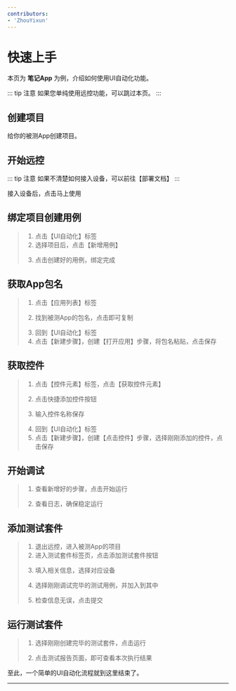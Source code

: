 ```yaml
---
contributors:
- 'ZhouYixun'
---
```


# 快速上手

本页为 **笔记App** 为例，介绍如何使用UI自动化功能。

::: tip 注意
如果您单纯使用远控功能，可以跳过本页。
:::

## 创建项目

给你的被测App创建项目。

> <el-image hide-on-click-modal src="https://sonic-record-hongkong.oss-cn-hongkong.aliyuncs.com/use-p.png" :preview-src-list="['https://sonic-record-hongkong.oss-cn-hongkong.aliyuncs.com/use-p.png']" style="width: 50%"/>

## 开始远控

::: tip 注意
如果不清楚如何接入设备，可以前往【部署文档】
:::

接入设备后，点击马上使用

> <el-image hide-on-click-modal src="https://sonic-record-hongkong.oss-cn-hongkong.aliyuncs.com/use-1.png" :preview-src-list="['https://sonic-record-hongkong.oss-cn-hongkong.aliyuncs.com/use-1.png']" style="width: 200px"/>

## 绑定项目创建用例

> 1. 点击【UI自动化】标签
> 2. 选择项目后，点击【新增用例】
> > <el-image hide-on-click-modal src="https://sonic-record-hongkong.oss-cn-hongkong.aliyuncs.com/use-2.png" :preview-src-list="['https://sonic-record-hongkong.oss-cn-hongkong.aliyuncs.com/use-2.png']" style="width: 60%"/>
> 3. 点击创建好的用例，绑定完成
> > <el-image hide-on-click-modal src="https://sonic-record-hongkong.oss-cn-hongkong.aliyuncs.com/use-3.png" :preview-src-list="['https://sonic-record-hongkong.oss-cn-hongkong.aliyuncs.com/use-3.png']" style="width: 60%"/>

## 获取App包名

> 1. 点击【应用列表】标签
> > <el-image hide-on-click-modal src="https://sonic-record-hongkong.oss-cn-hongkong.aliyuncs.com/use-4.png" :preview-src-list="['https://sonic-record-hongkong.oss-cn-hongkong.aliyuncs.com/use-4.png']" style="width: 200px"/>
> 2. 找到被测App的包名，点击即可复制
> > <el-image hide-on-click-modal src="https://sonic-record-hongkong.oss-cn-hongkong.aliyuncs.com/use-5.png" :preview-src-list="['https://sonic-record-hongkong.oss-cn-hongkong.aliyuncs.com/use-5.png']" style="width: 60%"/>
> 3. 回到【UI自动化】标签
> 4. 点击【新建步骤】，创建【打开应用】步骤，将包名粘贴，点击保存

## 获取控件

> 1. 点击【控件元素】标签，点击【获取控件元素】
> > <el-image hide-on-click-modal src="https://sonic-record-hongkong.oss-cn-hongkong.aliyuncs.com/use-6.png" :preview-src-list="['https://sonic-record-hongkong.oss-cn-hongkong.aliyuncs.com/use-6.png']" style="width: 60%"/> 
> 2. 点击快捷添加控件按钮
> > <el-image hide-on-click-modal src="https://sonic-record-hongkong.oss-cn-hongkong.aliyuncs.com/use-7.png" :preview-src-list="['https://sonic-record-hongkong.oss-cn-hongkong.aliyuncs.com/use-7.png']" style="width: 60%"/>
> 3. 输入控件名称保存
> > <el-image hide-on-click-modal src="https://sonic-record-hongkong.oss-cn-hongkong.aliyuncs.com/use-8.png" :preview-src-list="['https://sonic-record-hongkong.oss-cn-hongkong.aliyuncs.com/use-8.png']" style="width: 60%"/>
> 4. 回到【UI自动化】标签
> 5. 点击【新建步骤】，创建【点击控件】步骤，选择刚刚添加的控件，点击保存

## 开始调试

> 1. 查看新增好的步骤，点击开始运行
> > <el-image hide-on-click-modal src="https://sonic-record-hongkong.oss-cn-hongkong.aliyuncs.com/use-9.png" :preview-src-list="['https://sonic-record-hongkong.oss-cn-hongkong.aliyuncs.com/use-9.png']" style="width: 60%"/>
> 2. 查看日志，确保稳定运行
> > <el-image hide-on-click-modal src="https://sonic-record-hongkong.oss-cn-hongkong.aliyuncs.com/use-10.png" :preview-src-list="['https://sonic-record-hongkong.oss-cn-hongkong.aliyuncs.com/use-10.png']" style="width: 60%"/>

## 添加测试套件

> 1. 退出远控，进入被测App的项目
> 2. 进入测试套件标签页，点击添加测试套件按钮
> > <el-image hide-on-click-modal src="https://sonic-record-hongkong.oss-cn-hongkong.aliyuncs.com/use-11.png" :preview-src-list="['https://sonic-record-hongkong.oss-cn-hongkong.aliyuncs.com/use-11.png']" style="width: 60%"/>
> 3. 填入相关信息，选择对应设备
> > <el-image hide-on-click-modal src="https://sonic-record-hongkong.oss-cn-hongkong.aliyuncs.com/use-12.png" :preview-src-list="['https://sonic-record-hongkong.oss-cn-hongkong.aliyuncs.com/use-12.png']" style="width: 60%"/>
> 4. 选择刚刚调试完毕的测试用例，并加入到其中
> > <el-image hide-on-click-modal src="https://sonic-record-hongkong.oss-cn-hongkong.aliyuncs.com/use-13.png" :preview-src-list="['https://sonic-record-hongkong.oss-cn-hongkong.aliyuncs.com/use-13.png']" style="width: 60%"/>
> 5. 检查信息无误，点击提交
> > <el-image hide-on-click-modal src="https://sonic-record-hongkong.oss-cn-hongkong.aliyuncs.com/use-14.png" :preview-src-list="['https://sonic-record-hongkong.oss-cn-hongkong.aliyuncs.com/use-14.png']" style="width: 60%"/>

## 运行测试套件

> 1. 选择刚刚创建完毕的测试套件，点击运行
> > <el-image hide-on-click-modal src="https://sonic-record-hongkong.oss-cn-hongkong.aliyuncs.com/use-15.png" :preview-src-list="['https://sonic-record-hongkong.oss-cn-hongkong.aliyuncs.com/use-15.png']" style="width: 60%"/>
> 2. 点击测试报告页面，即可查看本次执行结果
> > <el-image hide-on-click-modal src="https://sonic-record-hongkong.oss-cn-hongkong.aliyuncs.com/use-16.png" :preview-src-list="['https://sonic-record-hongkong.oss-cn-hongkong.aliyuncs.com/use-16.png']" style="width: 60%"/>

至此，一个简单的UI自动化流程就到这里结束了。

---
